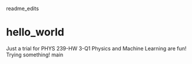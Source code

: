 readme_edits

# hello_world
Just a trial for PHYS 239-HW 3-Q1
Physics and Machine Learning are fun!
Trying something!
main

